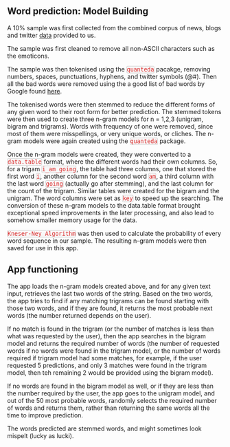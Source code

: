 <style> pre, code{
      color: #DA2727;
      
      font-size: 0.94em; /* 0.94 = 0.88 + (1.00 - 0.88) / 2 */
      border-radius:3px;
      background-color: #F8F8F8;
      border: 1px solid #CCC;
    }
</style>

## Word prediction: Model Building

A 10% sample was first collected from the combined corpus of news, blogs and twitter [data](https://d396qusza40orc.cloudfront.net/dsscapstone/dataset/Coursera-SwiftKey.zip) provided to us. 

The sample was first cleaned to remove all non-ASCII characters such as the emoticons.

The sample was then tokenised using the `quanteda` pacakge, removing numbers, spaces, punctuations, hyphens, and twitter symbols (@#). Then all the bad words were removed 
using the a good list of bad words by Google found [here](http://fffff.at/googles-official-list-of-bad-words/).

The tokenised words were then stemmed to reduce the different forms of any given word to their root form for better prediction. The stemmed tokens were then used to create three n-gram models for n = 1,2,3 (unigram, bigram and trigrams). Words with frequency of one were removed, since most of them were misspellings, or very unique words, or cliches. The n-gram models were again created using the `quanteda` package. 

Once the n-gram models were created, they were converted to a `data.table` format, where the different words had their own columns. So, for a trigam `i_am_going`, the table had three columns, one that stored the first word `i`, another column for the second word `am`, a third column with the last word `going` (actually go after stemming), and the last column for the count of the trigram. Similar tables were created for the bigram and the unigram. The word columns were set as `key` to speed up the searching. The conversion of these n-gram models to the data.table format brought exceptional speed improvements in the later processing, and also lead to somehow smaller memory usage for the data. 

`Kneser-Ney Algorithm` was then used to calculate the probability of every word sequence in our sample. The resulting n-gram models were then saved for use in this app.

## App functioning
The app loads the n-gram models created above, and for any given text input, retrieves the last two words of the string. Based on the two words, the app tries to find if any matching trigrams can be found starting with those two words, and if they are found, it returns the most probable next words (the number returned depends on the user). 

If no match is found in the trigram (or the number of matches is less than what was requested by the user), then the app searches in the bigram model and returns the required number of words (the number of requested words if no words were found in the trigram model, or the number of words required if trigram model had some matches, for example, if the user requested 5 predictions, and only 3 matches were found in the trigram model, then teh remaining 2 would be provided using the bigram model). 

If no words are found in the bigram model as well, or if they are less than the number required by the user, the app goes to the unigram model, and out of the 50 most probable words, randomly selects the required number of words and returns them, rather than returning the same words all the time to improve prediction. 

The words predicted are stemmed words, and might sometimes look mispelt (lucky as lucki).


